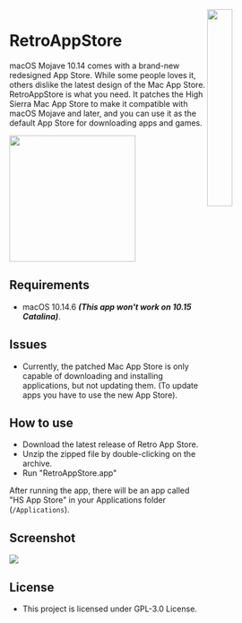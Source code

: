 <img align="right" width="30%" src="https://github.com/Minh-Ton/RetroAppStore/raw/master/AppStore.png">

# RetroAppStore 

macOS Mojave 10.14 comes with a brand-new redesigned App Store. While some people loves it, others dislike the latest design of the Mac App Store. RetroAppStore is what you need. It patches the High Sierra Mac App Store to make it compatible with macOS Mojave and later, and you can use it as the default App Store for downloading apps and games.

<p>
  
  [<img src="https://github.com/Minh-Ton/openinstallcreator/raw/master/docs/Screenshots/download.png" width="225">](https://github.com/Minh-Ton/RetroAppStore/releases/download/v1.0/RetroAppStore.zip)

</p>

## Requirements
- macOS 10.14.6 ***(This app won't work on 10.15 Catalina)***.

## Issues
- Currently, the patched Mac App Store is only capable of downloading and installing applications, but not updating them. (To update apps you have to use the new App Store).

## How to use
- Download the latest release of Retro App Store.
- Unzip the zipped file by double-clicking on the archive.
- Run "RetroAppStore.app"

After running the app, there will be an app called "HS App Store" in your Applications folder (`/Applications`).

## Screenshot

<img src="https://github.com/Minh-Ton/RetroAppStore/raw/master/Screenshots/screenshot1.png">

## License

- This project is licensed under GPL-3.0 License.
